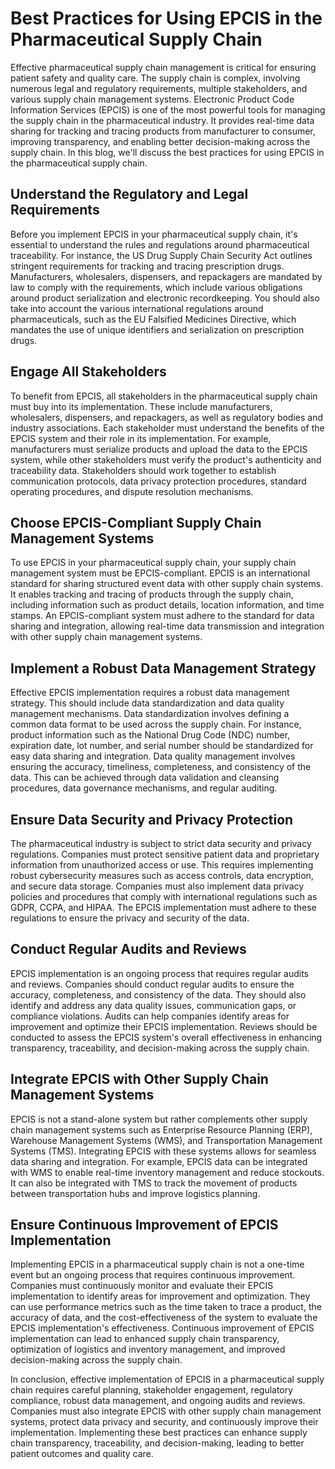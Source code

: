 # Best Practices for Using EPCIS in the Pharmaceutical Supply Chain

Effective pharmaceutical supply chain management is critical for ensuring patient safety and quality care. The supply chain is complex, involving numerous legal and regulatory requirements, multiple stakeholders, and various supply chain management systems. Electronic Product Code Information Services (EPCIS) is one of the most powerful tools for managing the supply chain in the pharmaceutical industry. It provides real-time data sharing for tracking and tracing products from manufacturer to consumer, improving transparency, and enabling better decision-making across the supply chain. In this blog, we'll discuss the best practices for using EPCIS in the pharmaceutical supply chain.

## Understand the Regulatory and Legal Requirements

Before you implement EPCIS in your pharmaceutical supply chain, it's essential to understand the rules and regulations around pharmaceutical traceability. For instance, the US Drug Supply Chain Security Act outlines stringent requirements for tracking and tracing prescription drugs. Manufacturers, wholesalers, dispensers, and repackagers are mandated by law to comply with the requirements, which include various obligations around product serialization and electronic recordkeeping. You should also take into account the various international regulations around pharmaceuticals, such as the EU Falsified Medicines Directive, which mandates the use of unique identifiers and serialization on prescription drugs.

## Engage All Stakeholders

To benefit from EPCIS, all stakeholders in the pharmaceutical supply chain must buy into its implementation. These include manufacturers, wholesalers, dispensers, and repackagers, as well as regulatory bodies and industry associations. Each stakeholder must understand the benefits of the EPCIS system and their role in its implementation. For example, manufacturers must serialize products and upload the data to the EPCIS system, while other stakeholders must verify the product's authenticity and traceability data. Stakeholders should work together to establish communication protocols, data privacy protection procedures, standard operating procedures, and dispute resolution mechanisms.

## Choose EPCIS-Compliant Supply Chain Management Systems

To use EPCIS in your pharmaceutical supply chain, your supply chain management system must be EPCIS-compliant. EPCIS is an international standard for sharing structured event data with other supply chain systems. It enables tracking and tracing of products through the supply chain, including information such as product details, location information, and time stamps. An EPCIS-compliant system must adhere to the standard for data sharing and integration, allowing real-time data transmission and integration with other supply chain management systems.

## Implement a Robust Data Management Strategy

Effective EPCIS implementation requires a robust data management strategy. This should include data standardization and data quality management mechanisms. Data standardization involves defining a common data format to be used across the supply chain. For instance, product information such as the National Drug Code (NDC) number, expiration date, lot number, and serial number should be standardized for easy data sharing and integration. Data quality management involves ensuring the accuracy, timeliness, completeness, and consistency of the data. This can be achieved through data validation and cleansing procedures, data governance mechanisms, and regular auditing.

## Ensure Data Security and Privacy Protection

The pharmaceutical industry is subject to strict data security and privacy regulations. Companies must protect sensitive patient data and proprietary information from unauthorized access or use. This requires implementing robust cybersecurity measures such as access controls, data encryption, and secure data storage. Companies must also implement data privacy policies and procedures that comply with international regulations such as GDPR, CCPA, and HIPAA. The EPCIS implementation must adhere to these regulations to ensure the privacy and security of the data.

## Conduct Regular Audits and Reviews

EPCIS implementation is an ongoing process that requires regular audits and reviews. Companies should conduct regular audits to ensure the accuracy, completeness, and consistency of the data. They should also identify and address any data quality issues, communication gaps, or compliance violations. Audits can help companies identify areas for improvement and optimize their EPCIS implementation. Reviews should be conducted to assess the EPCIS system's overall effectiveness in enhancing transparency, traceability, and decision-making across the supply chain.

## Integrate EPCIS with Other Supply Chain Management Systems

EPCIS is not a stand-alone system but rather complements other supply chain management systems such as Enterprise Resource Planning (ERP), Warehouse Management Systems (WMS), and Transportation Management Systems (TMS). Integrating EPCIS with these systems allows for seamless data sharing and integration. For example, EPCIS data can be integrated with WMS to enable real-time inventory management and reduce stockouts. It can also be integrated with TMS to track the movement of products between transportation hubs and improve logistics planning.

## Ensure Continuous Improvement of EPCIS Implementation

Implementing EPCIS in a pharmaceutical supply chain is not a one-time event but an ongoing process that requires continuous improvement. Companies must continuously monitor and evaluate their EPCIS implementation to identify areas for improvement and optimization. They can use performance metrics such as the time taken to trace a product, the accuracy of data, and the cost-effectiveness of the system to evaluate the EPCIS implementation's effectiveness. Continuous improvement of EPCIS implementation can lead to enhanced supply chain transparency, optimization of logistics and inventory management, and improved decision-making across the supply chain.

In conclusion, effective implementation of EPCIS in a pharmaceutical supply chain requires careful planning, stakeholder engagement, regulatory compliance, robust data management, and ongoing audits and reviews. Companies must also integrate EPCIS with other supply chain management systems, protect data privacy and security, and continuously improve their implementation. Implementing these best practices can enhance supply chain transparency, traceability, and decision-making, leading to better patient outcomes and quality care.
